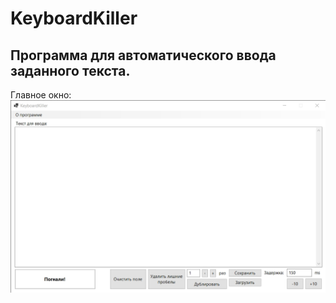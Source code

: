 # KeyboardKiller

## Программа для автоматического ввода заданного текста.

Главное окно:
![](result.jpg)
